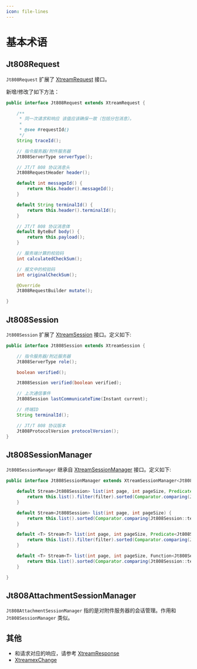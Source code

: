 ```yaml
---
icon: file-lines
---
```


# 基本术语

## Jt808Request

`Jt808Request` 扩展了 [XtreamRequest](/guide/server/quick-start/terminology.md#xtreamrequest) 接口。

新增/修改了如下方法：

```java
public interface Jt808Request extends XtreamRequest {

    /**
     * 同一次请求和响应 该值应该确保一致（包括分包消息）。
     *
     * @see #requestId()
     */
    String traceId();

    // 指令服务器/附件服务器
    Jt808ServerType serverType();

    // JT/T 808 协议消息头
    Jt808RequestHeader header();

    default int messageId() {
        return this.header().messageId();
    }

    default String terminalId() {
        return this.header().terminalId();
    }

    // JT/T 808 协议消息体
    default ByteBuf body() {
        return this.payload();
    }

    // 服务端计算的校验码
    int calculatedCheckSum();

    // 报文中的校验码
    int originalCheckSum();

    @Override
    Jt808RequestBuilder mutate();

}
```

## Jt808Session

`Jt808Session` 扩展了 [XtreamSession](../../../../guide/server/quick-start/terminology.md#xtreamsession) 接口。定义如下:

```java
public interface Jt808Session extends XtreamSession {

    // 指令服务器/附近服务器
    Jt808ServerType role();

    boolean verified();

    Jt808Session verified(boolean verified);

    // 上次通信事件
    Jt808Session lastCommunicateTime(Instant current);

    // 终端ID
    String terminalId();

    // JT/T 808 协议版本
    Jt808ProtocolVersion protocolVersion();
}
```

## Jt808SessionManager

`Jt808SessionManager` 继承自 [XtreamSessionManager](../../../../guide/server/core-component/session-manager.md) 接口。定义如下:

```java
public interface Jt808SessionManager extends XtreamSessionManager<Jt808Session> {

    default Stream<Jt808Session> list(int page, int pageSize, Predicate<Jt808Session> filter) {
        return this.list().filter(filter).sorted(Comparator.comparing(Jt808Session::terminalId)).skip((long) (page - 1) * pageSize).limit(pageSize);
    }

    default Stream<Jt808Session> list(int page, int pageSize) {
        return this.list().sorted(Comparator.comparing(Jt808Session::terminalId)).skip((long) (page - 1) * pageSize).limit(pageSize);
    }

    default <T> Stream<T> list(int page, int pageSize, Predicate<Jt808Session> filter, Function<Jt808Session, T> converter) {
        return this.list().filter(filter).sorted(Comparator.comparing(Jt808Session::terminalId)).skip((long) (page - 1) * pageSize).limit(pageSize).map(converter);
    }

    default <T> Stream<T> list(int page, int pageSize, Function<Jt808Session, T> converter) {
        return this.list().sorted(Comparator.comparing(Jt808Session::terminalId)).skip((long) (page - 1) * pageSize).map(converter).limit(pageSize);
    }

}
```

## Jt808AttachmentSessionManager

`Jt808AttachmentSessionManager` 指的是对附件服务器的会话管理。作用和 `Jt808SessionManager` 类似。

## 其他

- 和请求对应的响应，请参考 [XtreamResponse](../../../../guide/server/quick-start/terminology.md#xtreamresponse)
- [XtreamexChange](../../../../guide/server/quick-start/terminology.md#xtreamexchange)
